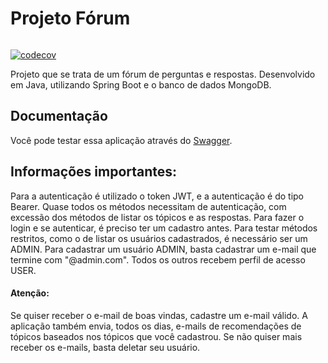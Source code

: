 
# Projeto Fórum

[![<barbara-amaral>](https://circleci.com/gh/barbara-amaral/projetoforum.svg?style=shield)](<https://circleci.com/gh/barbara-amaral/projetoforum>)

[![codecov](https://codecov.io/gh/barbara-amaral/projetoforum/branch/master/graph/badge.svg)](https://codecov.io/gh/barbara-amaral/projetoforum)

Projeto que se trata de um fórum de perguntas e respostas.
Desenvolvido em Java, utilizando Spring Boot e o banco de dados MongoDB.

## Documentação

Você pode testar essa aplicação através do [Swagger](https://projeto-forum.herokuapp.com/swagger-ui.html).

## Informações importantes:
  
  Para a autenticação é utilizado o token JWT, e a autenticação é do tipo Bearer. 
  Quase todos os métodos necessitam de autenticação, com excessão dos métodos de listar os tópicos e as respostas.
  Para fazer o login e se autenticar, é preciso ter um cadastro antes.
  Para testar métodos restritos, como o de listar os usuários cadastrados, é necessário ser um ADMIN.
  Para cadastrar um usuário ADMIN, basta cadastrar um e-mail que termine com "@admin.com". Todos os outros recebem perfil de acesso USER.
  
  #### Atenção: 
  
  Se quiser receber o e-mail de boas vindas, cadastre um e-mail válido.
  A aplicação também envia, todos os dias, e-mails de recomendações de tópicos baseados nos tópicos que você cadastrou.
  Se não quiser mais receber os e-mails, basta deletar seu usuário.
  
  
  
